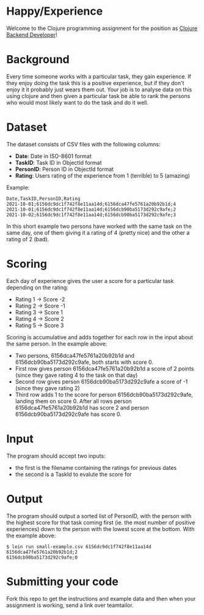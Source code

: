 # Happy/Experience

Welcome to the Clojure programming assignment for the position as [Clojure Backend Developer](https://careers.timezynk.com/jobs/1358502-clojure-backend-developer-75-100?promotion=284132-trackable-share-link-social-media)!

# Background
Every time someone works with a particular task, they gain experience. If they enjoy doing the task this is a positive experience, but if they don't enjoy it it probably just wears them out. Your job is to analyse data on this using clojure and then given a particular task be able to rank the persons who would most likely want to do the task and do it well.

# Dataset

The dataset consists of CSV files with the following columns:
- **Date**: Date in ISO-8601 format
- **TaskID**: Task ID in ObjectId format
- **PersonID**: Person ID in ObjectId format
- **Rating**: Users rating of the experience from 1 (terrible) to 5 (amazing)

Example:
```
Date,TaskID,PersonID,Rating
2021-10-01;6156dc9dc1f742f8e11aa14d;6156dca47fe5761a20b92b1d;4
2021-10-01;6156dc9dc1f742f8e11aa14d;6156dcb90ba5173d292c9afe;2
2021-10-02;6156dc9dc1f742f8e11aa14d;6156dcb90ba5173d292c9afe;3
```

In this short example two persons have worked with the same task on the same day, one of them giving it a rating of 4 (pretty nice) and the other a rating of 2 (bad).

# Scoring

Each day of experience gives the user a score for a particular task depending on the rating:
- Rating 1 -> Score -2
- Rating 2 -> Score -1
- Rating 3 -> Score 1
- Rating 4 -> Score 2
- Rating 5 -> Score 3

Scoring is accumulative and adds together for each row in the input about the same person. In the example above:
- Two persons, 6156dca47fe5761a20b92b1d and 6156dcb90ba5173d292c9afe, both starts with score 0.
- First row gives person 6156dca47fe5761a20b92b1d a score of 2 points (since they gave rating 4 to the task on that day)
- Second row gives person 6156dcb90ba5173d292c9afe a score of -1 (since they gave rating 2)
- Third row adds 1 to the score for person 6156dcb90ba5173d292c9afe, landing them on score 0.
After all rows person 6156dca47fe5761a20b92b1d has score 2 and person 6156dcb90ba5173d292c9afe has score 0.

# Input

The program should accept two inputs:
- the first is the filename containing the ratings for previous dates
- the second is a TaskId to evalute the score for

# Output

The program should output a sorted list of PersonID, with the person with the highest score for that task coming first (ie. the most number of positive experiences) down to the person with the lowest score at the bottom. With the example above:

```
$ lein run small-example.csv 6156dc9dc1f742f8e11aa14d
6156dca47fe5761a20b92b1d;2
6156dcb90ba5173d292c9afe;0
```

# Submitting your code

Fork this repo to get the instructions and example data and then when your assignment is working, send a link over teamtailor.
